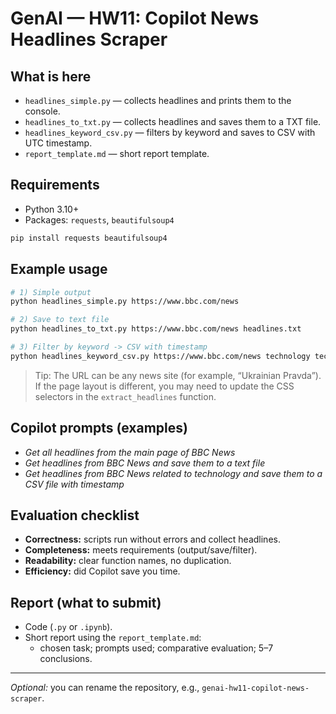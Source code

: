 # GenAI — HW11: Copilot News Headlines Scraper

## What is here
- `headlines_simple.py` — collects headlines and prints them to the console.
- `headlines_to_txt.py` — collects headlines and saves them to a TXT file.
- `headlines_keyword_csv.py` — filters by keyword and saves to CSV with UTC timestamp.
- `report_template.md` — short report template.

## Requirements
- Python 3.10+
- Packages: `requests`, `beautifulsoup4`

```bash
pip install requests beautifulsoup4
```

## Example usage
```bash
# 1) Simple output
python headlines_simple.py https://www.bbc.com/news

# 2) Save to text file
python headlines_to_txt.py https://www.bbc.com/news headlines.txt

# 3) Filter by keyword -> CSV with timestamp
python headlines_keyword_csv.py https://www.bbc.com/news technology tech_headlines.csv
```

> Tip: The URL can be any news site (for example, “Ukrainian Pravda”). If the page layout is different, you may need to update the CSS selectors in the `extract_headlines` function.

## Copilot prompts (examples)
- *Get all headlines from the main page of BBC News*
- *Get headlines from BBC News and save them to a text file*
- *Get headlines from BBC News related to technology and save them to a CSV file with timestamp*

## Evaluation checklist
- **Correctness:** scripts run without errors and collect headlines.
- **Completeness:** meets requirements (output/save/filter).
- **Readability:** clear function names, no duplication.
- **Efficiency:** did Copilot save you time.

## Report (what to submit)
- Code (`.py` or `.ipynb`).
- Short report using the `report_template.md`:
  - chosen task; prompts used; comparative evaluation; 5–7 conclusions.

---
*Optional:* you can rename the repository, e.g., `genai-hw11-copilot-news-scraper`.
